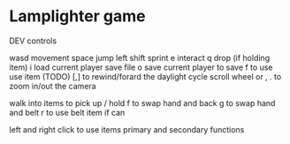 # Lamplighter game

DEV controls

wasd movement
space jump
left shift sprint
e interact
q drop (if holding item)
i load current player save file
o save current player to save
f to use use item (TODO)
[,] to rewind/forard the daylight cycle
scroll wheel  or , . to zoom in/out the camera

walk into items to pick up / hold
f to swap hand and back
g to swap hand and belt
r to use belt item if can

left and right click to use items primary and secondary functions
